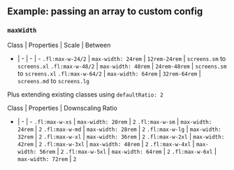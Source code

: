 ## Example: passing an array to custom config

### **`maxWidth`**

Class | Properties | Scale | Between
- | - | - | -
`.fl:max-w-24/2` | `max-width: 24rem` | `12rem-24rem` | `screens.sm` to `screens.xl`
`.fl:max-w-48/2` | `max-width: 48rem` | `24rem-48rem` | `screens.sm` to `screens.xl`
`.fl:max-w-64/2` | `max-width: 64rem` | `32rem-64rem` | `screens.md` to `screens.lg`

Plus extending existing classes using `defaultRatio: 2`

Class | Properties | Downscaling Ratio
- | - | -
`.fl:max-w-xs` | `max-width: 20rem` | `2`
`.fl:max-w-sm` | `max-width: 24rem` | `2`
`.fl:max-w-md` | `max-width: 28rem` | `2`
`.fl:max-w-lg` | `max-width: 32rem` | `2`
`.fl:max-w-xl` | `max-width: 36rem` | `2`
`.fl:max-w-2xl` | `max-width: 42rem` | `2`
`.fl:max-w-3xl` | `max-width: 48rem` | `2`
`.fl:max-w-4xl` | `max-width: 56rem` | `2`
`.fl:max-w-5xl` | `max-width: 64rem` | `2`
`.fl:max-w-6xl` | `max-width: 72rem` | `2`
